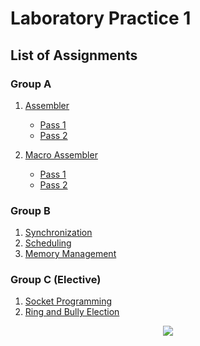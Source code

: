 # Laboratory Practice 1

## List of Assignments

### Group A
1. [Assembler](https://github.com/shxntanu/TE-Lab-Assignments/tree/934137cf556770999166b3a163c97163189f6237/Assembler)
   - [Pass 1](https://github.com/shxntanu/TE-Lab-Assignments/tree/934137cf556770999166b3a163c97163189f6237/Assembler/Pass-1)
   - [Pass 2](https://github.com/shxntanu/TE-Lab-Assignments/tree/934137cf556770999166b3a163c97163189f6237/Assembler/Pass-2)
   
3. [Macro Assembler](https://github.com/shxntanu/TE-Lab-Assignments/tree/934137cf556770999166b3a163c97163189f6237/Macro-Assembler)
   - [Pass 1](https://github.com/shxntanu/TE-Lab-Assignments/tree/934137cf556770999166b3a163c97163189f6237/Macro-Assembler/Pass-1)
   - [Pass 2](https://github.com/shxntanu/TE-Lab-Assignments/tree/934137cf556770999166b3a163c97163189f6237/Macro-Assembler/Pass-2)

### Group B

1. [Synchronization](https://github.com/shxntanu/TE-Lab-Assignments/tree/934137cf556770999166b3a163c97163189f6237/Synchronization)
2. [Scheduling](https://github.com/shxntanu/TE-Lab-Assignments/tree/934137cf556770999166b3a163c97163189f6237/Scheduling)
3. [Memory Management](https://github.com/shxntanu/TE-Lab-Assignments/tree/934137cf556770999166b3a163c97163189f6237/Memory-Mgmt)

### Group C (Elective)

1. [Socket Programming](https://github.com/shxntanu/TE-Lab-Assignments/tree/934137cf556770999166b3a163c97163189f6237/Socket-Programming)
2. [Ring and Bully Election](https://github.com/shxntanu/TE-Lab-Assignments/tree/934137cf556770999166b3a163c97163189f6237/Election)

<div align="center">
  <img src="https://profile-counter.glitch.me/shxntanu/count.svg?"  />
</div>

